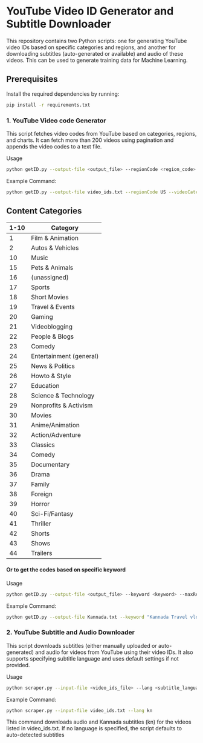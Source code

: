 # YouTube Video ID Generator and Subtitle Downloader

This repository contains two Python scripts: one for generating YouTube video IDs based on specific categories and regions, and another for downloading subtitles (auto-generated or available) and audio of these videos.
This can be used to generate training data for Machine Learning.

## Prerequisites

Install the required dependencies by running:

```bash
pip install -r requirements.txt
```

### 1. YouTube Video code Generator

This script fetches video codes from YouTube based on categories, regions, and charts. It can fetch more than 200 videos using pagination and appends the video codes to a text file.

Usage

```bash
python getID.py --output-file <output_file> --regionCode <region_code> --videoCategoryId <category_ids>
```

Example Command:

```bash
python getID.py --output-file video_ids.txt --regionCode US --videoCategoryId 10,24,17
```

## Content Categories

| **1-10** | **Category**            |
| -------- | ----------------------- |
| 1        | Film & Animation        |
| 2        | Autos & Vehicles        |
| 10       | Music                   |
| 15       | Pets & Animals          |
| 16       | (unassigned)            |
| 17       | Sports                  |
| 18       | Short Movies            |
| 19       | Travel & Events         |
| 20       | Gaming                  |
| 21       | Videoblogging           |
| 22       | People & Blogs          |
| 23       | Comedy                  |
| 24       | Entertainment (general) |
| 25       | News & Politics         |
| 26       | Howto & Style           |
| 27       | Education               |
| 28       | Science & Technology    |
| 29       | Nonprofits & Activism   |
| 30       | Movies                  |
| 31       | Anime/Animation         |
| 32       | Action/Adventure        |
| 33       | Classics                |
| 34       | Comedy                  |
| 35       | Documentary             |
| 36       | Drama                   |
| 37       | Family                  |
| 38       | Foreign                 |
| 39       | Horror                  |
| 40       | Sci-Fi/Fantasy          |
| 41       | Thriller                |
| 42       | Shorts                  |
| 43       | Shows                   |
| 44       | Trailers                |

#### Or to get the codes based on specific keyword

Usage

```bash
python getID.py --output-file <output_file> --keyword <keyword> --maxResults <Maximum outputs>
```

Example Command:

```bash
python getID.py --output-file Kannada.txt --keyword "Kannada Travel vlog" --maxResults 50
```

### 2. YouTube Subtitle and Audio Downloader

This script downloads subtitles (either manually uploaded or auto-generated) and audio for videos from YouTube using their video IDs. It also supports specifying subtitle language and uses default settings if not provided.

Usage

```bash
python scraper.py --input-file <video_ids_file> --lang <subtitle_language>
```

Example Command:

```bash
python scraper.py --input-file video_ids.txt --lang kn
```

This command downloads audio and Kannada subtitles (kn) for the videos listed in video_ids.txt. If no language is specified, the script defaults to auto-detected subtitles

